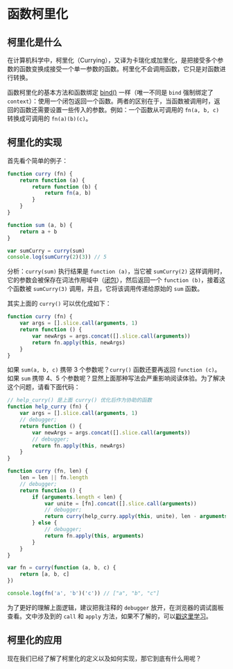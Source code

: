 # 函数柯里化

## 柯里化是什么

在计算机科学中，柯里化（Currying），又译为卡瑞化或加里化，是把接受多个参数的函数变换成接受一个单一参数的函数。柯里化不会调用函数，它只是对函数进行转换。

函数柯里化的基本方法和函数绑定 [bind()](/guide/js_subject/模拟实现call、apply和bind.html#bind) 一样（唯一不同是 `bind` 强制绑定了 `context`）：使用一个闭包返回一个函数。两者的区别在于，当函数被调用时，返回的函数还需要设置一些传入的参数。例如：一个函数从可调用的 `fn(a, b, c)` 转换成可调用的 `fn(a)(b)(c)`。

## 柯里化的实现

首先看个简单的例子：
```js
function curry (fn) {
    return function (a) {
        return function (b) {
            return fn(a, b)
        }
    }
}

function sum (a, b) {
    return a + b
}

var sumCurry = curry(sum)
console.log(sumCurry(2)(3)) // 5
```

分析：`curry(sum)` 执行结果是 `function (a)`，当它被 `sumCurry(2)` 这样调用时，它的参数会被保存在词法作用域中（[闭包](/guide/js_advanced/作用域和闭包)），然后返回一个 `function (b)`，接着这个函数被 `sumCurry(3)` 调用，并且，它将该调用传递给原始的 `sum` 函数。

其实上面的 `curry()` 可以优化成如下：
```js
function curry (fn) {
    var args = [].slice.call(arguments, 1)
    return function () {
        var newArgs = args.concat([].slice.call(arguments))
        return fn.apply(this, newArgs)
    }
}
```

如果 `sum(a, b, c)` 携带 3 个参数呢？`curry()` 函数还要再返回 `function (c)`。如果 `sum` 携带 4、5 个参数呢？显然上面那种写法会严重影响阅读体验。为了解决这个问题，请看下面代码：
```js
// help_curry() 是上面 curry() 优化后作为协助的函数
function help_curry (fn) {
    var args = [].slice.call(arguments, 1)
    // debugger;
    return function () {
        var newArgs = args.concat([].slice.call(arguments))
        // debugger;
        return fn.apply(this, newArgs)
    }
}

function curry (fn, len) {
    len = len || fn.length
    // debugger;
    return function () {
        if (arguments.length < len) {
            var unite = [fn].concat([].slice.call(arguments))
            // debugger;
            return curry(help_curry.apply(this, unite), len - arguments.length)
        } else {
            // debugger;
            return fn.apply(this, arguments)
        }
    }
}

var fn = curry(function (a, b, c) {
    return [a, b, c]
})

console.log(fn('a', 'b')('c')) // ["a", "b", "c"]
```

为了更好的理解上面逻辑，建议把我注释的 `debugger` 放开，在浏览器的调试面板查看。文中涉及到的 `call` 和 `apply` 方法，如果不了解的，可以[戳这里学习](/guide/js_subject/模拟实现call、apply和bind)。

## 柯里化的应用

现在我们已经了解了柯里化的定义以及如何实现，那它到底有什么用呢？
